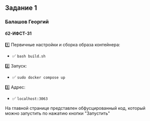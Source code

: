 ## Задание 1
### Балашов Георгий
#### б2-ИФСТ-31


1️⃣ Первичные настройки и сборка образа контейнера:
- 	✅ `bash build.sh`

2️⃣ Запуск:
- 	✅ `sudo docker compose up`

3️⃣ Адрес:
- 	✅ `localhost:3063`

На главной странице представлен обфусцированный код, который можно запустить по нажатию кнопки "Запустить"